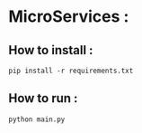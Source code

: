 # MicroServices :


## How to install :
```
pip install -r requirements.txt 
```

## How to run :
```
python main.py 
```

